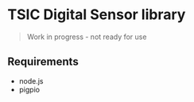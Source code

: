 # TSIC Digital Sensor library

> Work in progress - not ready for use

## Requirements

- node.js
- pigpio
